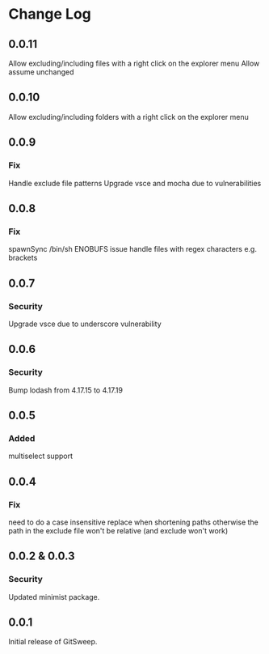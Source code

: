 # Change Log

## 0.0.11

Allow excluding/including files with a right click on the explorer menu
Allow assume unchanged

## 0.0.10

Allow excluding/including folders with a right click on the explorer menu

## 0.0.9

### Fix

Handle exclude file patterns
Upgrade vsce and mocha due to vulnerabilities

## 0.0.8

### Fix

spawnSync /bin/sh ENOBUFS issue
handle files with regex characters e.g. brackets

## 0.0.7

### Security

Upgrade vsce due to underscore vulnerability

## 0.0.6

### Security

Bump lodash from 4.17.15 to 4.17.19

## 0.0.5

### Added

multiselect support

## 0.0.4

### Fix

need to do a case insensitive replace when shortening paths otherwise the
path in the exclude file won't be relative (and exclude won't work)

## 0.0.2 & 0.0.3

### Security

Updated minimist package.

## 0.0.1

Initial release of GitSweep.
